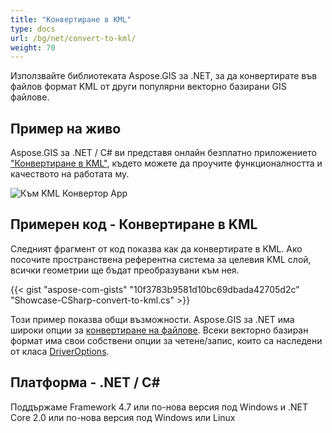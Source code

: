 ```yaml
---
title: "Конвертиране в KML"
type: docs
url: /bg/net/convert-to-kml/
weight: 70
---
```


Използвайте библиотеката Aspose.GIS за .NET, за да конвертирате във файлов формат KML от други популярни векторно базирани GIS файлове.

## **Пример на живо**

Aspose.GIS за .NET / C# ви представя онлайн безплатно приложението ["Конвертиране в KML"](https://products.aspose.app/gis/conversion/convert-to-kml), където можете да проучите функционалността и качеството на работата му.

![Към KML Конвертор App](conversion.png)

## **Примерен код - Конвертиране в KML**

Следният фрагмент от код показва как да конвертирате в KML. Ако посочите пространствена референтна система за целевия KML слой, всички геометрии ще бъдат преобразувани към нея. 

{{< gist "aspose-com-gists" "10f3783b9581d10bc69dbada42705d2c" "Showcase-CSharp-convert-to-kml.cs" >}}

Този пример показва общи възможности. Aspose.GIS за .NET има широки опции за [конвертиране на файлове](https://docs.aspose.com/gis/net/vector-layers/). Всеки векторно базиран формат има свои собствени опции за четене/запис, които са наследени от класа [DriverOptions](https://reference.aspose.com/gis/net/aspose.gis/driveroptions).

## **Платформа - .NET / C#**

Поддържаме Framework 4.7 или по-нова версия под Windows и .NET Core 2.0 или по-нова версия под Windows или Linux
